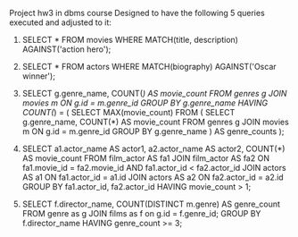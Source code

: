 Project hw3 in dbms course
Designed to have the following 5 queries executed and adjusted to it:

1.  SELECT * FROM movies 
    WHERE MATCH(title, description) AGAINST('action hero');

2. SELECT * FROM actors 
   WHERE MATCH(biography) AGAINST('Oscar winner');

3. SELECT g.genre_name, COUNT(*) AS movie_count
FROM genres g
JOIN movies m ON g.id = m.genre_id
GROUP BY g.genre_name
HAVING COUNT(*) = (
    SELECT MAX(movie_count)
    FROM (
        SELECT g.genre_name, COUNT(*) AS movie_count
        FROM genres g
        JOIN movies m ON g.id = m.genre_id
        GROUP BY g.genre_name
    ) AS genre_counts
);

4. SELECT a1.actor_name AS actor1, a2.actor_name AS actor2, COUNT(*) AS movie_count
FROM film_actor  AS fa1
JOIN film_actor AS fa2 ON fa1.movie_id = fa2.movie_id AND fa1.actor_id < fa2.actor_id
JOIN actors AS a1 ON fa1.actor_id = a1.id
JOIN actors AS a2 ON fa2.actor_id = a2.id
GROUP BY fa1.actor_id, fa2.actor_id
HAVING movie_count > 1;


5. SELECT f.director_name, COUNT(DISTINCT m.genre) AS genre_count
FROM genre as g
JOIN films as f on g.id = f.genre_id;
GROUP BY f.director_name
HAVING genre_count >= 3;

